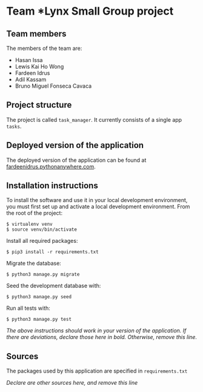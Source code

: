 # Team *Lynx Small Group project

## Team members
The members of the team are:
- Hasan Issa
- Lewis Kai Ho Wong
- Fardeen Idrus
- Adil Kassam
- Bruno Miguel Fonseca Cavaca

## Project structure
The project is called `task_manager`.  It currently consists of a single app `tasks`.

## Deployed version of the application
The deployed version of the application can be found at [fardeenidrus.pythonanywhere.com](*enter_url_here*).

## Installation instructions
To install the software and use it in your local development environment, you must first set up and activate a local development environment.  From the root of the project:

```
$ virtualenv venv
$ source venv/bin/activate
```

Install all required packages:

```
$ pip3 install -r requirements.txt
```

Migrate the database:

```
$ python3 manage.py migrate
```

Seed the development database with:

```
$ python3 manage.py seed
```

Run all tests with:
```
$ python3 manage.py test
```

*The above instructions should work in your version of the application.  If there are deviations, declare those here in bold.  Otherwise, remove this line.*

## Sources
The packages used by this application are specified in `requirements.txt`

*Declare are other sources here, and remove this line*
